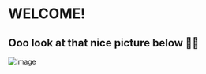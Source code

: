 # WELCOME!


## Ooo look at that nice picture below 🦊✨
![image](https://github.com/user-attachments/assets/2759b091-9643-4430-ba92-0a306d3855ec)
